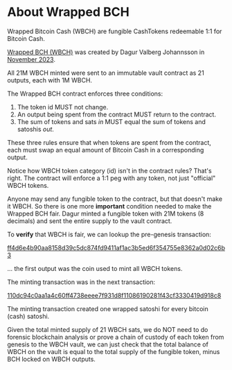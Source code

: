 # About Wrapped BCH

Wrapped Bitcoin Cash (WBCH) are fungible CashTokens redeemable 1:1 for Bitcoin Cash. 

[Wrapped BCH (WBCH)](https://wrapped.cash) was created by Dagur Valberg Johannsson in [November 2023](https://bitcoincashresearch.org/t/wbch-bch-wrapped-as-cash-token/1196). 

All 21M WBCH minted were sent to an immutable vault contract as 21 outputs, each with 1M WBCH. 

The Wrapped BCH contract enforces three conditions:

 1. The token id MUST not change.
 2. An output being spent from the contract MUST return to the contract.
 3. The sum of tokens and sats *in* MUST equal the sum of tokens and satoshis *out*.

These three rules ensure that when tokens are spent from the contract, each must swap an equal amount of Bitcoin Cash in a corresponding output.

Notice how WBCH token category (id) isn't in the contract rules? That's right. The contract will enforce a 1:1 peg with any token, not just "official" WBCH tokens.

Anyone may send any fungible token to the contract, but that doesn't make it WBCH. So there is one more **important** condition needed to make the Wrapped BCH fair.  Dagur minted a fungible token with 21M tokens (8 decimals) and sent the entire supply to the vault contract. 

To **verify** that WBCH is fair, we can lookup the pre-genesis transaction:

[ff4d6e4b90aa8158d39c5dc874fd9411af1ac3b5ed6f354755e8362a0d02c6b3](https://explorer.salemkode.com/tx/ff4d6e4b90aa8158d39c5dc874fd9411af1ac3b5ed6f354755e8362a0d02c6b3)


... the first output was the coin used to mint all WBCH tokens. 



The minting transaction was in the next transaction:

[110dc94c0aa1a4c60ff4738eeee7f931d8f11086190281f43cf3330419d918c8](https://explorer.salemkode.com/tx/110dc94c0aa1a4c60ff4738eeee7f931d8f11086190281f43cf3330419d918c8)

The minting transaction created one wrapped satoshi for every bitcoin (cash) satoshi. 

Given the total minted supply of 21 WBCH sats, we do NOT need to do forensic blockchain analysis or prove a chain of custody of each token from genesis to the WBCH vault, we can just check that the total balance of WBCH on the vault is equal to the total supply of the fungible token, minus BCH locked on WBCH outputs. 